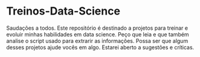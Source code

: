 # Treinos-Data-Science
Saudações a todos.
Este repositório é destinado a projetos para treinar e evoluir minhas habilidades em data science.
Peço que leia e que também analise o script usado para extrarir as informações.
Possa ser que algum desses projetos ajude vocês em algo.
Estarei aberto a sugestões e críticas.
